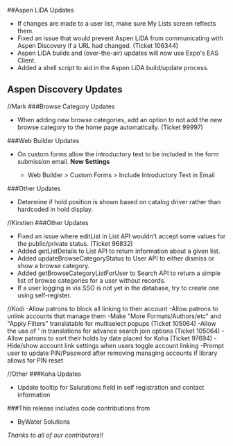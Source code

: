 ##Aspen LiDA Updates
- If changes are made to a user list, make sure My Lists screen reflects them.
- Fixed an issue that would prevent Aspen LiDA from communicating with Aspen Discovery if a URL had changed. (Ticket 106344)
- Aspen LiDA builds and (over-the-air) updates will now use Expo's EAS Client.
- Added a shell script to aid in the Aspen LiDA build/update process.

## Aspen Discovery Updates

//Mark
###Browse Category Updates
- When adding new browse categories, add an option to not add the new browse category to the home page automatically. (Ticket 99997) 

###Web Builder Updates
- On custom forms allow the introductory text to be included in the form submission email.
  **New Settings**

  - Web Builder > Custom Forms > Include Introductory Text in Email


###Other Updates
- Determine if hold position is shown based on catalog driver rather than hardcoded in hold display.

//Kirstien
###Other Updates
- Fixed an issue where editList in List API wouldn't accept some values for the public/private status. (Ticket 96832)
- Added getListDetails to List API to return information about a given list.
- Added updateBrowseCategoryStatus to User API to either dismiss or show a browse category.
- Added getBrowseCategoryListForUser to Search API to return a simple list of browse categories for a user without
  records.
- If a user logging in via SSO is not yet in the database, try to create one using self-register.

//Kodi
-Allow patrons to block all linking to their account
-Allow patrons to unlink accounts that manage them
-Make "More Formats/Authors/etc" and "Apply Filters" translatable for multiselect popups (Ticket 105064)
-Allow the use of ' in translations for advance search join options (Ticket 105064)
-Allow patrons to sort their holds by date placed for Koha (Ticket 97694)
-Hide/show account link settings when users toggle account linking
-Prompt user to update PIN/Password after removing managing accounts if library allows for PIN reset

//Other
###Koha Updates
- Update tooltip for Salutations field in self registration and contact information

###This release includes code contributions from
- ByWater Solutions

_Thanks to all of our contributors!!_